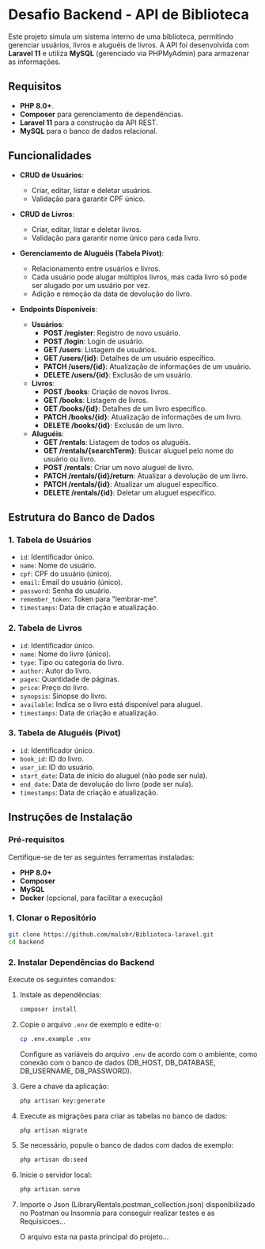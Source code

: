 # Desafio Backend - API de Biblioteca

Este projeto simula um sistema interno de uma biblioteca, permitindo gerenciar usuários, livros e aluguéis de livros. A API foi desenvolvida com **Laravel 11** e utiliza **MySQL** (gerenciado via PHPMyAdmin) para armazenar as informações.

## Requisitos

- **PHP 8.0+**.
- **Composer** para gerenciamento de dependências.
- **Laravel 11** para a construção da API REST.
- **MySQL** para o banco de dados relacional.

## Funcionalidades

- **CRUD de Usuários**:
  - Criar, editar, listar e deletar usuários.
  - Validação para garantir CPF único.
  
- **CRUD de Livros**:
  - Criar, editar, listar e deletar livros.
  - Validação para garantir nome único para cada livro.

- **Gerenciamento de Aluguéis (Tabela Pivot)**:
  - Relacionamento entre usuários e livros.
  - Cada usuário pode alugar múltiplos livros, mas cada livro só pode ser alugado por um usuário por vez.
  - Adição e remoção da data de devolução do livro.

- **Endpoints Disponíveis**:
  - **Usuários**:
    - **POST /register**: Registro de novo usuário.
    - **POST /login**: Login de usuário.
    - **GET /users**: Listagem de usuários.
    - **GET /users/{id}**: Detalhes de um usuário específico.
    - **PATCH /users/{id}**: Atualização de informações de um usuário.
    - **DELETE /users/{id}**: Exclusão de um usuário.
  - **Livros**:
    - **POST /books**: Criação de novos livros.
    - **GET /books**: Listagem de livros.
    - **GET /books/{id}**: Detalhes de um livro específico.
    - **PATCH /books/{id}**: Atualização de informações de um livro.
    - **DELETE /books/{id}**: Exclusão de um livro.
  - **Aluguéis**:
    - **GET /rentals**: Listagem de todos os aluguéis.
    - **GET /rentals/{searchTerm}**: Buscar aluguel pelo nome do usuário ou livro.
    - **POST /rentals**: Criar um novo aluguel de livro.
    - **PATCH /rentals/{id}/return**: Atualizar a devolução de um livro.
    - **PATCH /rentals/{id}**: Atualizar um aluguel específico.
    - **DELETE /rentals/{id}**: Deletar um aluguel específico.

## Estrutura do Banco de Dados

### 1. Tabela de Usuários
- `id`: Identificador único.
- `name`: Nome do usuário.
- `cpf`: CPF do usuário (único).
- `email`: Email do usuário (único).
- `password`: Senha do usuário.
- `remember_token`: Token para "lembrar-me".
- `timestamps`: Data de criação e atualização.

### 2. Tabela de Livros
- `id`: Identificador único.
- `name`: Nome do livro (único).
- `type`: Tipo ou categoria do livro.
- `author`: Autor do livro.
- `pages`: Quantidade de páginas.
- `price`: Preço do livro.
- `synopsis`: Sinopse do livro.
- `available`: Indica se o livro está disponível para aluguel.
- `timestamps`: Data de criação e atualização.

### 3. Tabela de Aluguéis (Pivot)
- `id`: Identificador único.
- `book_id`: ID do livro.
- `user_id`: ID do usuário.
- `start_date`: Data de início do aluguel (não pode ser nula).
- `end_date`: Data de devolução do livro (pode ser nula).
- `timestamps`: Data de criação e atualização.

## Instruções de Instalação

### Pré-requisitos
Certifique-se de ter as seguintes ferramentas instaladas:
- **PHP 8.0+**
- **Composer**
- **MySQL**
- **Docker** (opcional, para facilitar a execução)

### 1. Clonar o Repositório

```bash
git clone https://github.com/malobr/Biblioteca-laravel.git
cd backend
```

### 2. Instalar Dependências do Backend

Execute os seguintes comandos:

1. Instale as dependências:

   ```bash
   composer install
   ```

2. Copie o arquivo `.env` de exemplo e edite-o:

   ```bash
   cp .env.example .env
   ```

   Configure as variáveis do arquivo `.env` de acordo com o ambiente, como conexão com o banco de dados (DB_HOST, DB_DATABASE, DB_USERNAME, DB_PASSWORD).

3. Gere a chave da aplicação:

   ```bash
   php artisan key:generate
   ```

4. Execute as migrações para criar as tabelas no banco de dados:

   ```bash
   php artisan migrate
   ```

5. Se necessário, popule o banco de dados com dados de exemplo:

   ```bash
   php artisan db:seed
   ```

6. Inicie o servidor local:

   ```bash
   php artisan serve
   ```
   
7. Importe o Json (LibraryRentals.postman_collection.json) disponibilizado no Postman ou Insomnia para conseguir realizar testes e as Requisicoes...

   O arquivo esta na pasta principal do projeto...
